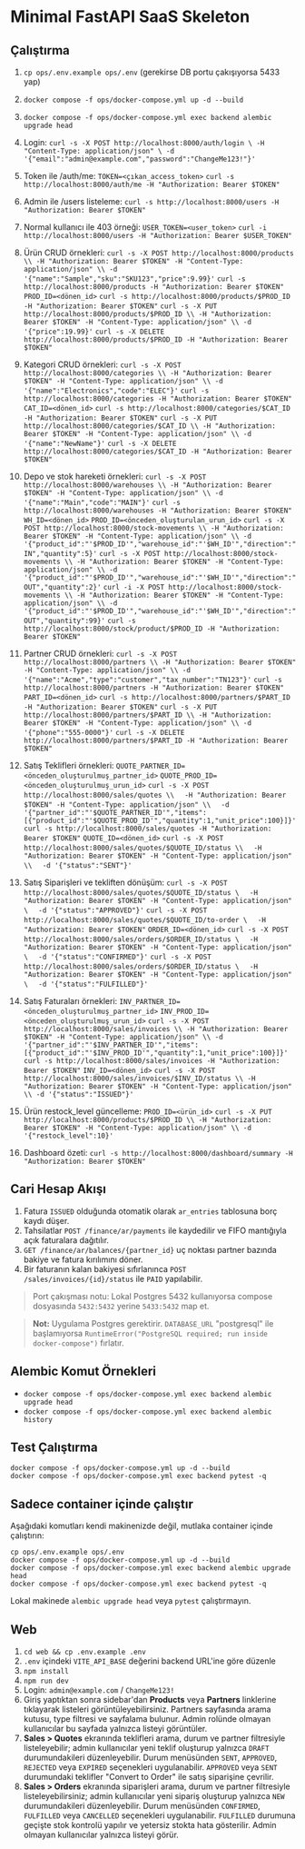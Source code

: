 # Minimal FastAPI SaaS Skeleton

## Çalıştırma

1. `cp ops/.env.example ops/.env` (gerekirse DB portu çakışıyorsa 5433 yap)
2. `docker compose -f ops/docker-compose.yml up -d --build`
3. `docker compose -f ops/docker-compose.yml exec backend alembic upgrade head`
4. Login:
   `curl -s -X POST http://localhost:8000/auth/login \
     -H "Content-Type: application/json" \
     -d '{"email":"admin@example.com","password":"ChangeMe123!"}'`
5. Token ile /auth/me:
   `TOKEN=<çıkan_access_token>`
   `curl -s http://localhost:8000/auth/me -H "Authorization: Bearer $TOKEN"`
6. Admin ile /users listeleme:
   `curl -s http://localhost:8000/users -H "Authorization: Bearer $TOKEN"`
7. Normal kullanıcı ile 403 örneği:
   `USER_TOKEN=<user_token>`
   `curl -i http://localhost:8000/users -H "Authorization: Bearer $USER_TOKEN"`
8. Ürün CRUD örnekleri:
   `curl -s -X POST http://localhost:8000/products \\
     -H "Authorization: Bearer $TOKEN" -H "Content-Type: application/json" \\
     -d '{"name":"Sample","sku":"SKU123","price":9.99}'`
   `curl -s http://localhost:8000/products -H "Authorization: Bearer $TOKEN"`
   `PROD_ID=<dönen_id>`
   `curl -s http://localhost:8000/products/$PROD_ID -H "Authorization: Bearer $TOKEN"`
   `curl -s -X PUT http://localhost:8000/products/$PROD_ID \\
     -H "Authorization: Bearer $TOKEN" -H "Content-Type: application/json" \\
     -d '{"price":19.99}'`
   `curl -s -X DELETE http://localhost:8000/products/$PROD_ID -H "Authorization: Bearer $TOKEN"`
9. Kategori CRUD örnekleri:
   `curl -s -X POST http://localhost:8000/categories \\
     -H "Authorization: Bearer $TOKEN" -H "Content-Type: application/json" \\
     -d '{"name":"Electronics","code":"ELEC"}'`
   `curl -s http://localhost:8000/categories -H "Authorization: Bearer $TOKEN"`
   `CAT_ID=<dönen_id>`
   `curl -s http://localhost:8000/categories/$CAT_ID -H "Authorization: Bearer $TOKEN"`
   `curl -s -X PUT http://localhost:8000/categories/$CAT_ID \\
     -H "Authorization: Bearer $TOKEN" -H "Content-Type: application/json" \\
     -d '{"name":"NewName"}'`
   `curl -s -X DELETE http://localhost:8000/categories/$CAT_ID -H "Authorization: Bearer $TOKEN"`

10. Depo ve stok hareketi örnekleri:
   `curl -s -X POST http://localhost:8000/warehouses \\
     -H "Authorization: Bearer $TOKEN" -H "Content-Type: application/json" \\
     -d '{"name":"Main","code":"MAIN"}'`
   `curl -s http://localhost:8000/warehouses -H "Authorization: Bearer $TOKEN"`
   `WH_ID=<dönen_id>`
   `PROD_ID=<önceden_oluşturulan_urun_id>`
   `curl -s -X POST http://localhost:8000/stock-movements \\
     -H "Authorization: Bearer $TOKEN" -H "Content-Type: application/json" \\
     -d '{"product_id":"'$PROD_ID'","warehouse_id":"'$WH_ID'","direction":"IN","quantity":5}'`
   `curl -s -X POST http://localhost:8000/stock-movements \\
     -H "Authorization: Bearer $TOKEN" -H "Content-Type: application/json" \\
     -d '{"product_id":"'$PROD_ID'","warehouse_id":"'$WH_ID'","direction":"OUT","quantity":2}'`
   `curl -i -X POST http://localhost:8000/stock-movements \\
     -H "Authorization: Bearer $TOKEN" -H "Content-Type: application/json" \\
     -d '{"product_id":"'$PROD_ID'","warehouse_id":"'$WH_ID'","direction":"OUT","quantity":99}'`
   `curl -s http://localhost:8000/stock/product/$PROD_ID -H "Authorization: Bearer $TOKEN"`

11. Partner CRUD örnekleri:
   `curl -s -X POST http://localhost:8000/partners \\
     -H "Authorization: Bearer $TOKEN" -H "Content-Type: application/json" \\
     -d '{"name":"Acme","type":"customer","tax_number":"TN123"}'`
   `curl -s http://localhost:8000/partners -H "Authorization: Bearer $TOKEN"`
   `PART_ID=<dönen_id>`
   `curl -s http://localhost:8000/partners/$PART_ID -H "Authorization: Bearer $TOKEN"`
   `curl -s -X PUT http://localhost:8000/partners/$PART_ID \\
     -H "Authorization: Bearer $TOKEN" -H "Content-Type: application/json" \\
     -d '{"phone":"555-0000"}'`
   `curl -s -X DELETE http://localhost:8000/partners/$PART_ID -H "Authorization: Bearer $TOKEN"`

12. Satış Teklifleri örnekleri:
   `QUOTE_PARTNER_ID=<önceden_oluşturulmuş_partner_id>`
   `QUOTE_PROD_ID=<önceden_oluşturulmuş_urun_id>`
   `curl -s -X POST http://localhost:8000/sales/quotes \\`
   `  -H "Authorization: Bearer $TOKEN" -H "Content-Type: application/json" \\`
   `  -d '{"partner_id":"'$QUOTE_PARTNER_ID'","items":[{"product_id":"'$QUOTE_PROD_ID'","quantity":1,"unit_price":100}]}'`
   `curl -s http://localhost:8000/sales/quotes -H "Authorization: Bearer $TOKEN"`
   `QUOTE_ID=<dönen_id>`
   `curl -s -X POST http://localhost:8000/sales/quotes/$QUOTE_ID/status \\`
   `  -H "Authorization: Bearer $TOKEN" -H "Content-Type: application/json" \\`
   `  -d '{"status":"SENT"}'`
13. Satış Siparişleri ve tekliften dönüşüm:
   `curl -s -X POST http://localhost:8000/sales/quotes/$QUOTE_ID/status \`
   `  -H "Authorization: Bearer $TOKEN" -H "Content-Type: application/json" \`
   `  -d '{"status":"APPROVED"}'`
   `curl -s -X POST http://localhost:8000/sales/quotes/$QUOTE_ID/to-order \`
   `  -H "Authorization: Bearer $TOKEN"`
   `ORDER_ID=<dönen_id>`
   `curl -s -X POST http://localhost:8000/sales/orders/$ORDER_ID/status \`
   `  -H "Authorization: Bearer $TOKEN" -H "Content-Type: application/json" \`
   `  -d '{"status":"CONFIRMED"}'`
   `curl -s -X POST http://localhost:8000/sales/orders/$ORDER_ID/status \`
   `  -H "Authorization: Bearer $TOKEN" -H "Content-Type: application/json" \`
   `  -d '{"status":"FULFILLED"}'`
14. Satış Faturaları örnekleri:
   `INV_PARTNER_ID=<önceden_oluşturulmuş_partner_id>`
   `INV_PROD_ID=<önceden_oluşturulmuş_urun_id>`
   `curl -s -X POST http://localhost:8000/sales/invoices \\
     -H "Authorization: Bearer $TOKEN" -H "Content-Type: application/json" \\
     -d '{"partner_id":"'$INV_PARTNER_ID'","items":[{"product_id":"'$INV_PROD_ID'","quantity":1,"unit_price":100}]}'`
   `curl -s http://localhost:8000/sales/invoices -H "Authorization: Bearer $TOKEN"`
   `INV_ID=<dönen_id>`
   `curl -s -X POST http://localhost:8000/sales/invoices/$INV_ID/status \\
     -H "Authorization: Bearer $TOKEN" -H "Content-Type: application/json" \\
     -d '{"status":"ISSUED"}'`

15. Ürün restock_level güncelleme:
   `PROD_ID=<ürün_id>`
   `curl -s -X PUT http://localhost:8000/products/$PROD_ID \\
     -H "Authorization: Bearer $TOKEN" -H "Content-Type: application/json" \\
     -d '{"restock_level":10}'`

16. Dashboard özeti:
   `curl -s http://localhost:8000/dashboard/summary -H "Authorization: Bearer $TOKEN"`

## Cari Hesap Akışı

1. Fatura `ISSUED` olduğunda otomatik olarak `ar_entries` tablosuna borç kaydı düşer.
2. Tahsilatlar `POST /finance/ar/payments` ile kaydedilir ve FIFO mantığıyla açık faturalara dağıtılır.
3. `GET /finance/ar/balances/{partner_id}` uç noktası partner bazında bakiye ve fatura kırılımını döner.
4. Bir faturanın kalan bakiyesi sıfırlanınca `POST /sales/invoices/{id}/status` ile `PAID` yapılabilir.

> Port çakışması notu: Lokal Postgres 5432 kullanıyorsa compose dosyasında `5432:5432` yerine `5433:5432` map et.

> **Not:** Uygulama Postgres gerektirir. `DATABASE_URL` "postgresql" ile başlamıyorsa `RuntimeError("PostgreSQL required; run inside docker-compose")` fırlatır.

## Alembic Komut Örnekleri

- `docker compose -f ops/docker-compose.yml exec backend alembic upgrade head`
- `docker compose -f ops/docker-compose.yml exec backend alembic history`

## Test Çalıştırma

```
docker compose -f ops/docker-compose.yml up -d --build
docker compose -f ops/docker-compose.yml exec backend pytest -q
```

## Sadece container içinde çalıştır

Aşağıdaki komutları kendi makinenizde değil, mutlaka container içinde çalıştırın:

```
cp ops/.env.example ops/.env
docker compose -f ops/docker-compose.yml up -d --build
docker compose -f ops/docker-compose.yml exec backend alembic upgrade head
docker compose -f ops/docker-compose.yml exec backend pytest -q
```

Lokal makinede `alembic upgrade head` veya `pytest` çalıştırmayın.

## Web

1. `cd web && cp .env.example .env`
2. `.env` içindeki `VITE_API_BASE` değerini backend URL'ine göre düzenle
3. `npm install`
4. `npm run dev`
5. Login: `admin@example.com` / `ChangeMe123!`
6. Giriş yaptıktan sonra sidebar'dan **Products** veya **Partners** linklerine tıklayarak listeleri görüntüleyebilirsiniz. Partners sayfasında arama kutusu, type filtresi ve sayfalama bulunur. Admin rolünde olmayan kullanıcılar bu sayfada yalnızca listeyi görüntüler.
7. **Sales > Quotes** ekranında teklifleri arama, durum ve partner filtresiyle listeleyebilir; admin kullanıcılar yeni teklif oluşturup yalnızca `DRAFT` durumundakileri düzenleyebilir. Durum menüsünden `SENT`, `APPROVED`, `REJECTED` veya `EXPIRED` seçenekleri uygulanabilir. `APPROVED` veya `SENT` durumundaki teklifler "Convert to Order" ile satış siparişine çevrilir.
8. **Sales > Orders** ekranında siparişleri arama, durum ve partner filtresiyle listeleyebilirsiniz; admin kullanıcılar yeni sipariş oluşturup yalnızca `NEW` durumundakileri düzenleyebilir. Durum menüsünden `CONFIRMED`, `FULFILLED` veya `CANCELLED` seçenekleri uygulanabilir. `FULFILLED` durumuna geçişte stok kontrolü yapılır ve yetersiz stokta hata gösterilir. Admin olmayan kullanıcılar yalnızca listeyi görür.
